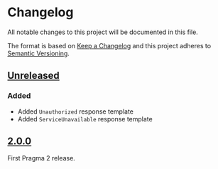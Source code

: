 # Changelog

All notable changes to this project will be documented in this file.

The format is based on [Keep a Changelog](http://keepachangelog.com/en/1.0.0/)
and this project adheres to [Semantic Versioning](http://semver.org/spec/v2.0.0.html).

## [Unreleased]

### Added

- Added `Unauthorized` response template
- Added `ServiceUnavailable` response template

## [2.0.0]

First Pragma 2 release.

[Unreleased]: https://github.com/pragmarb/pragma-operation/compare/v2.0.0...HEAD
[2.0.0]: https://github.com/pragmarb/pragma-operation/compare/v1.6.3...v2.0.0
